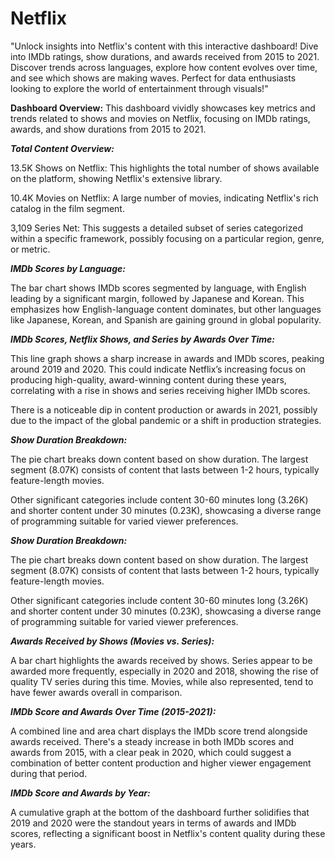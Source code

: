 # Netflix
 "Unlock insights into Netflix's content with this interactive dashboard! Dive into IMDb ratings, show durations, and awards received from 2015 to 2021. Discover trends across languages, explore how content evolves over time, and see which shows are making waves. Perfect for data enthusiasts looking to explore the world of entertainment through visuals!"

**Dashboard Overview:**
This dashboard vividly showcases key metrics and trends related to shows and movies on Netflix, focusing on IMDb ratings, awards, and show durations from 2015 to 2021.



***Total Content Overview:***

13.5K Shows on Netflix: This highlights the total number of shows available on the platform, showing Netflix's extensive library.

10.4K Movies on Netflix: A large number of movies, indicating Netflix's rich catalog in the film segment.

3,109 Series Net: This suggests a detailed subset of series categorized within a specific framework, possibly focusing on a particular region, genre, or metric.


***IMDb Scores by Language:***

The bar chart shows IMDb scores segmented by language, with English leading by a significant margin, followed by Japanese and Korean. This emphasizes how English-language content dominates, but other languages like Japanese, Korean, and Spanish are gaining ground in global popularity.


***IMDb Scores, Netflix Shows, and Series by Awards Over Time:***

This line graph shows a sharp increase in awards and IMDb scores, peaking around 2019 and 2020. This could indicate Netflix’s increasing focus on producing high-quality, award-winning content during these years, correlating with a rise in shows and series receiving higher IMDb scores.

There is a noticeable dip in content production or awards in 2021, possibly due to the impact of the global pandemic or a shift in production strategies.

***Show Duration Breakdown:***

The pie chart breaks down content based on show duration. The largest segment (8.07K) consists of content that lasts between 1-2 hours, typically feature-length movies.

Other significant categories include content 30-60 minutes long (3.26K) and shorter content under 30 minutes (0.23K), showcasing a diverse range of programming suitable for varied viewer preferences.


***Show Duration Breakdown:***

The pie chart breaks down content based on show duration. The largest segment (8.07K) consists of content that lasts between 1-2 hours, typically feature-length movies.

Other significant categories include content 30-60 minutes long (3.26K) and shorter content under 30 minutes (0.23K), showcasing a diverse range of programming suitable for varied viewer preferences.


***Awards Received by Shows (Movies vs. Series):***

A bar chart highlights the awards received by shows. Series appear to be awarded more frequently, especially in 2020 and 2018, showing the rise of quality TV series during this time. Movies, while also represented, tend to have fewer awards overall in comparison.

***IMDb Score and Awards Over Time (2015-2021):***

A combined line and area chart displays the IMDb score trend alongside awards received. There's a steady increase in both IMDb scores and awards from 2015, with a clear peak in 2020, which could suggest a combination of better content production and higher viewer engagement during that period.


 ***IMDb Score and Awards by Year:***
 
A cumulative graph at the bottom of the dashboard further solidifies that 2019 and 2020 were the standout years in terms of awards and IMDb scores, reflecting a significant boost in Netflix's content quality during these years.
